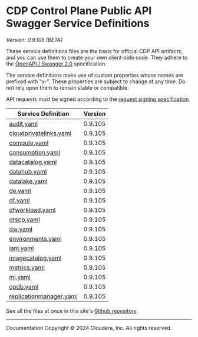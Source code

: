 # CDP Control Plane Public API Swagger Service Definitions

*Version: 0.9.105 (BETA)*

These service definitions files are the basis for official CDP API artifacts,
and you can use them to create your own client-side code. They adhere to the
[OpenAPI / Swagger 2.0](https://swagger.io/specification/v2/) specification.

The service definitions make use of custom properties whose names are prefixed
with "x-". These properties are subject to change at any time. Do not rely upon
them to remain stable or compatible.

API requests must be signed according to the
[request signing specification](request_signing.md).

| Service Definition | Version |
| --- | --- |
| [audit.yaml](./audit.yaml) | 0.9.105 |
| [cloudprivatelinks.yaml](./cloudprivatelinks.yaml) | 0.9.105 |
| [compute.yaml](./compute.yaml) | 0.9.105 |
| [consumption.yaml](./consumption.yaml) | 0.9.105 |
| [datacatalog.yaml](./datacatalog.yaml) | 0.9.105 |
| [datahub.yaml](./datahub.yaml) | 0.9.105 |
| [datalake.yaml](./datalake.yaml) | 0.9.105 |
| [de.yaml](./de.yaml) | 0.9.105 |
| [df.yaml](./df.yaml) | 0.9.105 |
| [dfworkload.yaml](./dfworkload.yaml) | 0.9.105 |
| [drscp.yaml](./drscp.yaml) | 0.9.105 |
| [dw.yaml](./dw.yaml) | 0.9.105 |
| [environments.yaml](./environments.yaml) | 0.9.105 |
| [iam.yaml](./iam.yaml) | 0.9.105 |
| [imagecatalog.yaml](./imagecatalog.yaml) | 0.9.105 |
| [metrics.yaml](./metrics.yaml) | 0.9.105 |
| [ml.yaml](./ml.yaml) | 0.9.105 |
| [opdb.yaml](./opdb.yaml) | 0.9.105 |
| [replicationmanager.yaml](./replicationmanager.yaml) | 0.9.105 |

See all the files at once in this site's
[Github repository](https://github.com/cloudera/cdp-dev-docs/tree/master/api-docs/swagger).

----

Documentation Copyright © 2024 Cloudera, Inc. All rights reserved.

